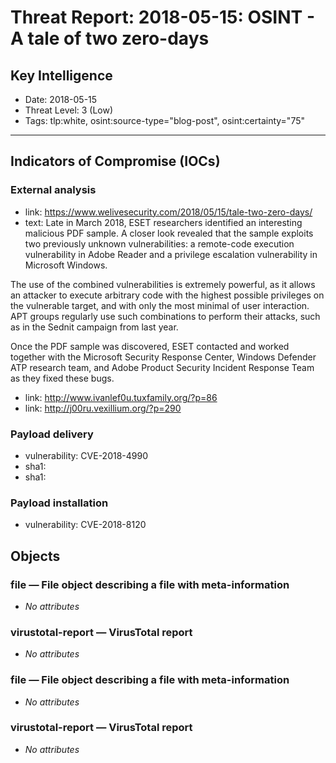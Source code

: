 # Threat Report: 2018-05-15: OSINT - A tale of two zero-days


## Key Intelligence
* Date: 2018-05-15
* Threat Level: 3 (Low)
* Tags: tlp:white, osint:source-type="blog-post", osint:certainty="75"

---

## Indicators of Compromise (IOCs)
### External analysis
* link: https://www.welivesecurity.com/2018/05/15/tale-two-zero-days/
* text: Late in March 2018, ESET researchers identified an interesting malicious PDF sample. A closer look revealed that the sample exploits two previously unknown vulnerabilities: a remote-code execution vulnerability in Adobe Reader and a privilege escalation vulnerability in Microsoft Windows.

The use of the combined vulnerabilities is extremely powerful, as it allows an attacker to execute arbitrary code with the highest possible privileges on the vulnerable target, and with only the most minimal of user interaction. APT groups regularly use such combinations to perform their attacks, such as in the Sednit campaign from last year.

Once the PDF sample was discovered, ESET contacted and worked together with the Microsoft Security Response Center, Windows Defender ATP research team, and Adobe Product Security Incident Response Team as they fixed these bugs.
* link: http://www.ivanlef0u.tuxfamily.org/?p=86
* link: http://j00ru.vexillium.org/?p=290

### Payload delivery
* vulnerability: CVE-2018-4990
* sha1: <sha1>
* sha1: <sha1>

### Payload installation
* vulnerability: CVE-2018-8120

## Objects
### file — File object describing a file with meta-information
* _No attributes_

### virustotal-report — VirusTotal report
* _No attributes_

### file — File object describing a file with meta-information
* _No attributes_

### virustotal-report — VirusTotal report
* _No attributes_
